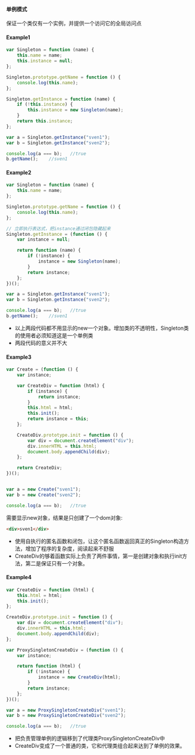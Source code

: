 #### 单例模式

保证一个类仅有一个实例，并提供一个访问它的全局访问点

#### Example1

```javascript
var Singleton = function (name) {
    this.name = name;
    this.instance = null;
};

Singleton.prototype.getName = function () {
    console.log(this.name);
};

Singleton.getInstance = function (name) {
    if (!this.instance) {
        this.instance = new Singleton(name);
    }
    return this.instance;
};

var a = Singleton.getInstance("sven1");
var b = Singleton.getInstance("sven2");

console.log(a === b);	//true
b.getName();	//sven1
```

#### Example2

```javascript
var Singleton = function (name) {
    this.name = name;
};

Singleton.prototype.getName = function () {
    console.log(this.name);
};

// 立即执行表达式，把instance通过闭包隐藏起来
Singleton.getInstance = (function () {
    var instance = null;

    return function (name) {
        if (!instance) {
            instance = new Singleton(name);
        }
        return instance;
    };
})();

var a = Singleton.getInstance("sven1");
var b = Singleton.getInstance("sven2");

console.log(a === b);	//true
b.getName();	//sven1
```
* 以上两段代码都不用显示的new一个对象。增加类的不透明性，Singleton类的使用者必须知道这是一个单例类
* 两段代码的意义并不大

#### Example3

```javascript
var Create = (function () {
    var instance;

    var CreateDiv = function (html) {
        if (instance) {
            return instance;
        }
        this.html = html;
        this.init();
        return instance = this;
    };

    CreateDiv.prototype.init = function () {
        var div = document.createElement("div");
        div.innerHTML = this.html;
        document.body.appendChild(div);
    };

    return CreateDiv;
})();


var a = new Create("sven1");
var b = new Create("sven2");

console.log(a === b);   //true
```

需要显示new对象，结果是只创建了一个dom对象:

```html
<div>sven1</div>
```

* 使用自执行的匿名函数和闭包，让这个匿名函数返回真正的Singleton构造方法，增加了程序的复杂度，阅读起来不舒服
* CreateDiv的够着函数实际上负责了两件事情，第一是创建对象和执行init方法，第二是保证只有一个对象。

#### Example4

```javascript
var CreateDiv = function (html) {
    this.html = html;
    this.init();
};

CreateDiv.prototype.init = function () {
    var div = document.createElement("div");
    div.innerHTML = this.html;
    document.body.appendChild(div);
};

var ProxySingletonCreateDiv = (function () {
    var instance;

    return function (html) {
        if (!instance) {
            instance = new CreateDiv(html);
        }
        return instance;
    };
})();

var a = new ProxySingletonCreateDiv("sven1");
var b = new ProxySingletonCreateDiv("sven2");

console.log(a === b);   //true
```

* 把负责管理单例的逻辑移到了代理类ProxySingletonCreateDiv中
* CreateDiv变成了一个普通的类，它和代理类组合起来达到了单例的效果。
